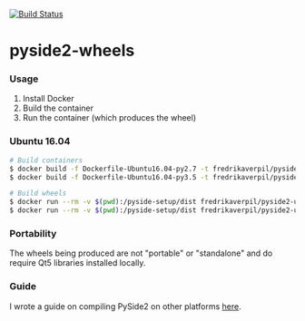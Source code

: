 [![Build Status](https://travis-ci.org/fredrikaverpil/pyside2-wheels.svg?branch=master)](https://travis-ci.org/fredrikaverpil/pyside2-wheels)

# pyside2-wheels

### Usage

1. Install Docker
2. Build the container
3. Run the container (which produces the wheel)

### Ubuntu 16.04

```bash
# Build containers
$ docker build -f Dockerfile-Ubuntu16.04-py2.7 -t fredrikaverpil/pyside2-ubuntu16.04-py2.7 .
$ docker build -f Dockerfile-Ubuntu16.04-py3.5 -t fredrikaverpil/pyside2-ubuntu16.04-py3.5 .

# Build wheels
$ docker run --rm -v $(pwd):/pyside-setup/dist fredrikaverpil/pyside2-ubuntu16.04-py2.7
$ docker run --rm -v $(pwd):/pyside-setup/dist fredrikaverpil/pyside2-ubuntu16.04-py3.5
```

### Portability

The wheels being produced are not "portable" or "standalone" and do require Qt5 libraries installed locally.

### Guide

I wrote a guide on compiling PySide2 on other platforms [here](https://fredrikaverpil.github.io/2016/08/17/compiling-pyside2/).